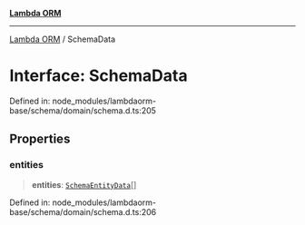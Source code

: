 [**Lambda ORM**](../README.md)

***

[Lambda ORM](../README.md) / SchemaData

# Interface: SchemaData

Defined in: node\_modules/lambdaorm-base/schema/domain/schema.d.ts:205

## Properties

### entities

> **entities**: [`SchemaEntityData`](SchemaEntityData.md)[]

Defined in: node\_modules/lambdaorm-base/schema/domain/schema.d.ts:206
